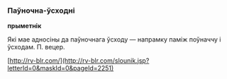 ### Паўночна-ўсходні
**прыметнік**

Які мае адносіны да паўночнага ўсходу — напрамку паміж поўначчу і ўсходам. П. вецер.

<a rel="author">[http://rv-blr.com/](http://rv-blr.com/slounik.jsp?letterId=0&maskId=0&pageId=2251)</a>
